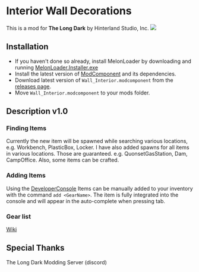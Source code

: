 # Interior Wall Decorations
This is a mod for **The Long Dark** by Hinterland Studio, Inc.
<img src="https://github.com/stmSantana/InteriorWallDecorations/blob/main/Images/Gallery/Gallery.jpg">

## Installation
* If you haven't done so already, install MelonLoader by downloading and running [MelonLoader.Installer.exe](https://github.com/HerpDerpinstine/MelonLoader/releases/latest/download/MelonLoader.Installer.exe)
* Install the latest version of [ModComponent](https://github.com/ds5678/ModComponent) and its dependencies.
* Download latest version of `Wall_Interior.modcomponent` from the [releases page](https://github.com/stmSantana/InteriorWallDecorations/releases/latest).
* Move `Wall_Interior.modcomponent` to your mods folder.

## Description v1.0

### Finding Items
Currently the new item will be spawned while searching various locations, e.g. Workbench, PlasticBox, Locker.
I have also added spawns for all items in various locations. Those are guaranteed. e.g. QuonsetGasStation, Dam, CampOffice.
Also, some items can be crafted.

### Adding Items
Using the [DeveloperConsole](https://github.com/FINDarkside/TLD-Developer-Console) Items can be manually added to your inventory with the command `add <GearName>`.
The item is fully integrated into the console and will appear in the auto-complete when pressing tab.

### Gear list
[Wiki](https://github.com/stmSantana/InteriorWallDecorations/wiki)

## Special Thanks
The Long Dark Modding Server (discord)
